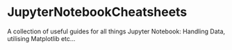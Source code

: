 # JupyterNotebookCheatsheets
A collection of useful guides for all things Jupyter Notebook: Handling Data, utilising Matplotlib etc...
